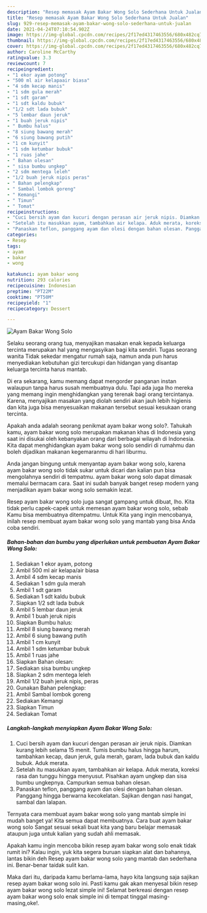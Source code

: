 ```yaml
---
description: "Resep memasak Ayam Bakar Wong Solo Sederhana Untuk Jualan"
title: "Resep memasak Ayam Bakar Wong Solo Sederhana Untuk Jualan"
slug: 929-resep-memasak-ayam-bakar-wong-solo-sederhana-untuk-jualan
date: 2021-04-24T07:10:54.902Z
image: https://img-global.cpcdn.com/recipes/2f17ed4317463556/680x482cq70/ayam-bakar-wong-solo-foto-resep-utama.jpg
thumbnail: https://img-global.cpcdn.com/recipes/2f17ed4317463556/680x482cq70/ayam-bakar-wong-solo-foto-resep-utama.jpg
cover: https://img-global.cpcdn.com/recipes/2f17ed4317463556/680x482cq70/ayam-bakar-wong-solo-foto-resep-utama.jpg
author: Caroline McCarthy
ratingvalue: 3.3
reviewcount: 7
recipeingredient:
- "1 ekor ayam potong"
- "500 ml air kelapaair biasa"
- "4 sdm kecap manis"
- "1 sdm gula merah"
- "1 sdt garam"
- "1 sdt kaldu bubuk"
- "1/2 sdt lada bubuk"
- "5 lembar daun jeruk"
- "1 buah jeruk nipis"
- " Bumbu halus"
- "8 siung bawang merah"
- "6 siung bawang putih"
- "1 cm kunyit"
- "1 sdm ketumbar bubuk"
- "1 ruas jahe"
- " Bahan olesan"
- " sisa bumbu ungkep"
- "2 sdm mentega leleh"
- "1/2 buah jeruk nipis peras"
- " Bahan pelengkap"
- " Sambal lombok goreng"
- " Kemangi"
- " Timun"
- " Tomat"
recipeinstructions:
- "Cuci bersih ayam dan kucuri dengan perasan air jeruk nipis. Diamkan kurang lebih selama 15 menit. Tumis bumbu halus hingga harum, tambahkan kecap, daun jeruk, gula merah, garam, lada bubuk dan kaldu bubuk. Aduk merata."
- "Setelah itu masukkan ayam, tambahkan air kelapa. Aduk merata, koreksi rasa dan tunggu hingga menyusut. Pisahkan ayam ungkep dan sisa bumbu ungkepnya. Campurkan semua bahan olesan."
- "Panaskan teflon, panggang ayam dan olesi dengan bahan olesan. Panggang hingga berwarna kecokelatan. Sajikan dengan nasi hangat, sambal dan lalapan."
categories:
- Resep
tags:
- ayam
- bakar
- wong

katakunci: ayam bakar wong 
nutrition: 293 calories
recipecuisine: Indonesian
preptime: "PT22M"
cooktime: "PT50M"
recipeyield: "1"
recipecategory: Dessert

---
```



![Ayam Bakar Wong Solo](https://img-global.cpcdn.com/recipes/2f17ed4317463556/680x482cq70/ayam-bakar-wong-solo-foto-resep-utama.jpg)

Selaku seorang orang tua, menyajikan masakan enak kepada keluarga tercinta merupakan hal yang mengasyikan bagi kita sendiri. Tugas seorang  wanita Tidak sekedar mengatur rumah saja, namun anda pun harus menyediakan kebutuhan gizi tercukupi dan hidangan yang disantap keluarga tercinta harus mantab.

Di era  sekarang, kamu memang dapat mengorder panganan instan walaupun tanpa harus susah membuatnya dulu. Tapi ada juga lho mereka yang memang ingin menghidangkan yang terenak bagi orang tercintanya. Karena, menyajikan masakan yang diolah sendiri akan jauh lebih higienis dan kita juga bisa menyesuaikan makanan tersebut sesuai kesukaan orang tercinta. 



Apakah anda adalah seorang penikmat ayam bakar wong solo?. Tahukah kamu, ayam bakar wong solo merupakan makanan khas di Indonesia yang saat ini disukai oleh kebanyakan orang dari berbagai wilayah di Indonesia. Kita dapat menghidangkan ayam bakar wong solo sendiri di rumahmu dan boleh dijadikan makanan kegemaranmu di hari liburmu.

Anda jangan bingung untuk menyantap ayam bakar wong solo, karena ayam bakar wong solo tidak sukar untuk dicari dan kalian pun bisa mengolahnya sendiri di tempatmu. ayam bakar wong solo dapat dimasak memalui bermacam cara. Saat ini sudah banyak banget resep modern yang menjadikan ayam bakar wong solo semakin lezat.

Resep ayam bakar wong solo juga sangat gampang untuk dibuat, lho. Kita tidak perlu capek-capek untuk memesan ayam bakar wong solo, sebab Kamu bisa membuatnya ditempatmu. Untuk Kita yang ingin mencobanya, inilah resep membuat ayam bakar wong solo yang mantab yang bisa Anda coba sendiri.

<!--inarticleads1-->

##### Bahan-bahan dan bumbu yang diperlukan untuk pembuatan Ayam Bakar Wong Solo:

1. Sediakan 1 ekor ayam, potong
1. Ambil 500 ml air kelapa/air biasa
1. Ambil 4 sdm kecap manis
1. Sediakan 1 sdm gula merah
1. Ambil 1 sdt garam
1. Sediakan 1 sdt kaldu bubuk
1. Siapkan 1/2 sdt lada bubuk
1. Ambil 5 lembar daun jeruk
1. Ambil 1 buah jeruk nipis
1. Siapkan  Bumbu halus:
1. Ambil 8 siung bawang merah
1. Ambil 6 siung bawang putih
1. Ambil 1 cm kunyit
1. Ambil 1 sdm ketumbar bubuk
1. Ambil 1 ruas jahe
1. Siapkan  Bahan olesan:
1. Sediakan  sisa bumbu ungkep
1. Siapkan 2 sdm mentega leleh
1. Ambil 1/2 buah jeruk nipis, peras
1. Gunakan  Bahan pelengkap:
1. Ambil  Sambal lombok goreng
1. Sediakan  Kemangi
1. Siapkan  Timun
1. Sediakan  Tomat




<!--inarticleads2-->

##### Langkah-langkah menyiapkan Ayam Bakar Wong Solo:

1. Cuci bersih ayam dan kucuri dengan perasan air jeruk nipis. Diamkan kurang lebih selama 15 menit. Tumis bumbu halus hingga harum, tambahkan kecap, daun jeruk, gula merah, garam, lada bubuk dan kaldu bubuk. Aduk merata.
1. Setelah itu masukkan ayam, tambahkan air kelapa. Aduk merata, koreksi rasa dan tunggu hingga menyusut. Pisahkan ayam ungkep dan sisa bumbu ungkepnya. Campurkan semua bahan olesan.
1. Panaskan teflon, panggang ayam dan olesi dengan bahan olesan. Panggang hingga berwarna kecokelatan. Sajikan dengan nasi hangat, sambal dan lalapan.




Ternyata cara membuat ayam bakar wong solo yang mantab simple ini mudah banget ya! Kita semua dapat membuatnya. Cara buat ayam bakar wong solo Sangat sesuai sekali buat kita yang baru belajar memasak ataupun juga untuk kalian yang sudah ahli memasak.

Apakah kamu ingin mencoba bikin resep ayam bakar wong solo enak tidak rumit ini? Kalau ingin, yuk kita segera buruan siapkan alat dan bahannya, lantas bikin deh Resep ayam bakar wong solo yang mantab dan sederhana ini. Benar-benar taidak sulit kan. 

Maka dari itu, daripada kamu berlama-lama, hayo kita langsung saja sajikan resep ayam bakar wong solo ini. Pasti kamu gak akan menyesal bikin resep ayam bakar wong solo lezat simple ini! Selamat berkreasi dengan resep ayam bakar wong solo enak simple ini di tempat tinggal masing-masing,oke!.

